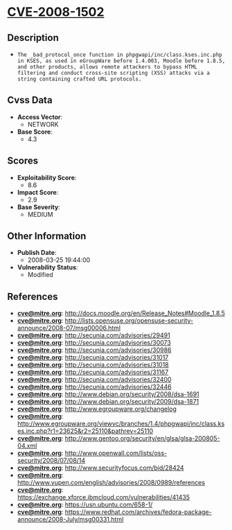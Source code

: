 
# [CVE-2008-1502](http://docs.moodle.org/en/Release_Notes#Moodle_1.8.5)

## Description

- `The _bad_protocol_once function in phpgwapi/inc/class.kses.inc.php in KSES, as used in eGroupWare before 1.4.003, Moodle before 1.8.5, and other products, allows remote attackers to bypass HTML filtering and conduct cross-site scripting (XSS) attacks via a string containing crafted URL protocols.`

## Cvss Data

- **Access Vector**:
  - NETWORK
- **Base Score**:
  - 4.3

## Scores

- **Exploitability Score**:
  - 8.6
- **Impact Score**:
  - 2.9
- **Base Severity**:
  - MEDIUM

## Other Information

- **Publish Date**:
  - 2008-03-25 19:44:00
- **Vulnerability Status**:
  - Modified

## References

- **cve@mitre.org**: http://docs.moodle.org/en/Release_Notes#Moodle_1.8.5
- **cve@mitre.org**: http://lists.opensuse.org/opensuse-security-announce/2008-07/msg00006.html
- **cve@mitre.org**: http://secunia.com/advisories/29491
- **cve@mitre.org**: http://secunia.com/advisories/30073
- **cve@mitre.org**: http://secunia.com/advisories/30986
- **cve@mitre.org**: http://secunia.com/advisories/31017
- **cve@mitre.org**: http://secunia.com/advisories/31018
- **cve@mitre.org**: http://secunia.com/advisories/31167
- **cve@mitre.org**: http://secunia.com/advisories/32400
- **cve@mitre.org**: http://secunia.com/advisories/32446
- **cve@mitre.org**: http://www.debian.org/security/2008/dsa-1691
- **cve@mitre.org**: http://www.debian.org/security/2009/dsa-1871
- **cve@mitre.org**: http://www.egroupware.org/changelog
- **cve@mitre.org**: http://www.egroupware.org/viewvc/branches/1.4/phpgwapi/inc/class.kses.inc.php?r1=23625&r2=25110&pathrev=25110
- **cve@mitre.org**: http://www.gentoo.org/security/en/glsa/glsa-200805-04.xml
- **cve@mitre.org**: http://www.openwall.com/lists/oss-security/2008/07/08/14
- **cve@mitre.org**: http://www.securityfocus.com/bid/28424
- **cve@mitre.org**: http://www.vupen.com/english/advisories/2008/0989/references
- **cve@mitre.org**: https://exchange.xforce.ibmcloud.com/vulnerabilities/41435
- **cve@mitre.org**: https://usn.ubuntu.com/658-1/
- **cve@mitre.org**: https://www.redhat.com/archives/fedora-package-announce/2008-July/msg00331.html
